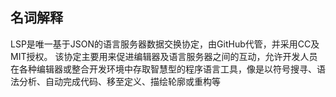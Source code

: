 ## 名词解释
LSP是唯一基于JSON的语言服务器数据交换协定，由GitHub代管，并采用CC及MIT授权。 该协定主要用来促进编辑器及语言服务器之间的互动，允许开发人员在各种编辑器或整合开发环境中存取智慧型的程序语言工具，像是以符号搜寻、语法分析、自动完成代码、移至定义、描绘轮廓或重构等
